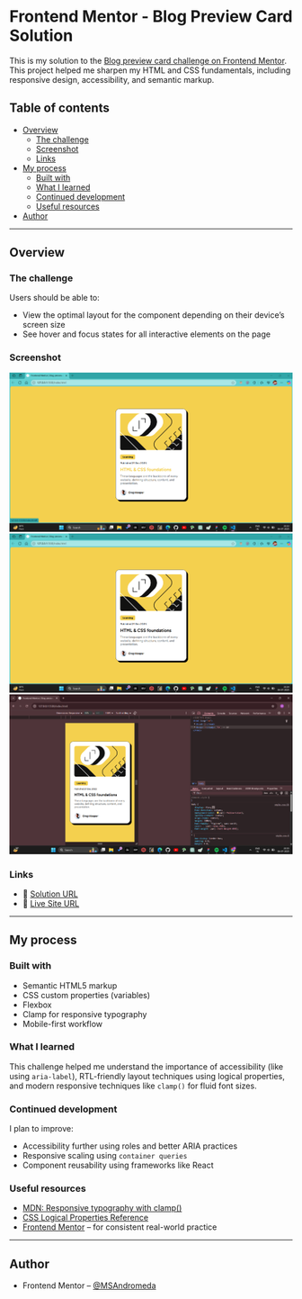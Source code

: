 # Frontend Mentor - Blog Preview Card Solution

This is my solution to the [Blog preview card challenge on Frontend Mentor](https://www.frontendmentor.io/challenges/blog-preview-card-ckPaj01IcS). This project helped me sharpen my HTML and CSS fundamentals, including responsive design, accessibility, and semantic markup.

## Table of contents

- [Overview](#overview)
  - [The challenge](#the-challenge)
  - [Screenshot](#screenshot)
  - [Links](#links)
- [My process](#my-process)
  - [Built with](#built-with)
  - [What I learned](#what-i-learned)
  - [Continued development](#continued-development)
  - [Useful resources](#useful-resources)
- [Author](#author)

---

## Overview

### The challenge

Users should be able to:

- View the optimal layout for the component depending on their device’s screen size
- See hover and focus states for all interactive elements on the page

### Screenshot

<!-- Replace with your own screenshot -->

![Desktop View Active](./ScreenShots/DesktopActive.png)
![Desktop View](./ScreenShots/Desktop.png)
![Mobile View](./ScreenShots/mobileView.png)

### Links

- 🔗 [Solution URL](https://github.com/MSAndromeda/blog-preview-card)
- 🔗 [Live Site URL](https://msandromeda.github.io/blog-preview-card/)

---

## My process

### Built with

- Semantic HTML5 markup
- CSS custom properties (variables)
- Flexbox
- Clamp for responsive typography
- Mobile-first workflow

### What I learned

This challenge helped me understand the importance of accessibility (like using `aria-label`), RTL-friendly layout techniques using logical properties, and modern responsive techniques like `clamp()` for fluid font sizes.

### Continued development

I plan to improve:

- Accessibility further using roles and better ARIA practices
- Responsive scaling using `container queries`
- Component reusability using frameworks like React

### Useful resources

- [MDN: Responsive typography with clamp()](https://developer.mozilla.org/en-US/docs/Web/CSS/clamp)
- [CSS Logical Properties Reference](https://developer.mozilla.org/en-US/docs/Web/CSS/CSS_logical_properties)
- [Frontend Mentor](https://www.frontendmentor.io/) – for consistent real-world practice

---

## Author

- Frontend Mentor – [@MSAndromeda](https://www.frontendmentor.io/profile/MSAndromeda)
